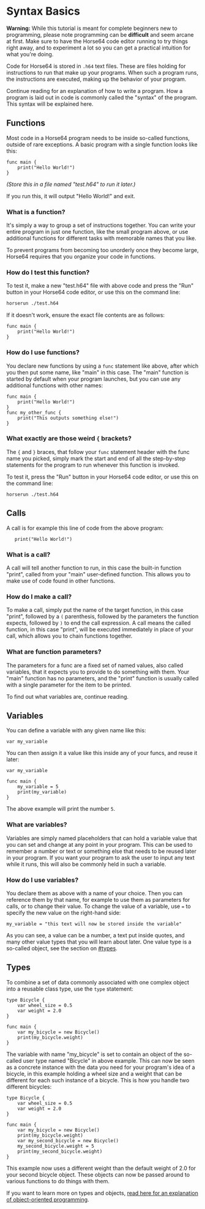 
<!-- For license of this file, see LICENSE.md in the base dir. -->

Syntax Basics
=============

**Warning:** While this tutorial is meant for complete beginners
new to programming, please note programming can be **difficult**
and seem arcane at first. Make sure to have the Horse64 code
editor running to try things right away, and to experiment a lot
so you can get a practical intuition for what you're doing.

Code for Horse64 is stored in `.h64` text files. These are files
holding for instructions to run that make up your programs.
When such a program runs, the instructions are executed,
making up the behavior of your program.

Continue reading for an explanation of how to write a program.
How a program is laid out in code is commonly called the
"syntax" of the program. This syntax will be explained here.


Functions
---------

Most code in a Horse64 program needs to be inside
so-called functions, outside of rare exceptions.
A basic program with a single function looks like this:

```Horse64
func main {
    print("Hello World!")
}
```
*(Store this in a file named "test.h64" to run it later.)*

If you run this, it will output "Hello World!" and exit.

### What is a function?

It's simply a way to group
a set of instructions together. You can write your entire
program in just one function, like the small program above,
or use additional functions for different tasks with
memorable names that you like.

To prevent programs
from becoming too unorderly once they become large,
Horse64 requires that you organize your code in functions.

### How do I test this function?

To test it, make a new "test.h64" file with above code and
press the "Run" button in your Horse64 code editor,
or use this on the command line:

```bash
horserun ./test.h64
```

If it doesn't work, ensure the exact file contents are as follows:
```Horse64
func main {
    print("Hello World!")
}
```

### How do I use functions?

You declare new functions by using a `func` statement
like above, after which you then put some name, like
"main" in this case. The "main" function is started by
default when your program launches, but you can use any
additional functions with other names:

```
func main {
    print("Hello World!")
}
func my_other_func {
    print("This outputs something else!")
}
```

### What exactly are those weird `{` brackets?

The `{` and `}` braces, that follow your `func` statement
header with the func name you picked, simply mark the start
and end of all the step-by-step statements for the program
to run whenever this function is invoked.

To test it, press the "Run" button in your Horse64 code editor,
or use this on the command line:
```Horse64
horserun ./test.h64
```


Calls
-----

A call is for example this line of code from the above program:

```Horse64
   print("Hello World!")
```

### What is a call?

A call will tell another function to run, in this case the built-in
function "print", called from your "main" user-defined function.
This allows you to make use of code found in other functions.

### How do I make a call?

To make a call, simply put the name of the target function, in
this case "print", followed by a `(` parenthesis, followed by
the parameters the function expects, followed by `)` to end the
call expression. A call means the called function, in this case
"print", will be executed immediately in place of your call, which
allows you to chain functions together.

### What are function parameters?

The parameters for a func are a fixed set of named values,
also called variables, that it expects you to provide to do
something with them. Your "main" function has no parameters,
and the "print" function is usually called with a single
parameter for the item to be printed.

To find out what variables are, continue reading.

Variables
---------

You can define a variable with any given name like this:
```
var my_variable
```
You can then assign it a value like this inside any of
your funcs, and reuse it later:

```
var my_variable

func main {
    my_variable = 5
    print(my_variable)
}
```

The above example will print the number `5`.

### What are variables?

Variables are simply named placeholders that can hold a
variable value that you can set and change at any point
in your program. This can be used to remember a number or
text or something else that needs to be reused later in
your program. If you want your program to ask the user
to input any text while it runs, this will also be commonly
held in such a variable.

### How do I use variables?

You declare them as above with a name of your choice.
Then you can reference them by that name, for example
to use them as parameters for calls, or to change their
value. To change the value of a variable, use `=` to
specify the new value on the right-hand side:

```
my_variable = "this text will now be stored inside the variable"
```

As you can see, a value can be a number, a text put
inside quotes, and many other value types that you
will learn about later. One value type is a
so-called object, see the section on [#types](types).


Types
-----

To combine a set of data commonly associated with one complex
object into a reusable class type, use the `type` statement:

```
type Bicycle {
    var wheel_size = 0.5
    var weight = 2.0
}

func main {
    var my_bicycle = new Bicycle()
    print(my_bicycle.weight)
}
```

The variable with name "my_bicycle" is set to contain an object of
the so-called user type named "Bicycle" in above example. This
can now be seen as a concrete instance with the data you need
for your program's idea of a bicycle, in this example holding a
wheel size and a weight that can be different for each such
instance of a bicycle. This is how you handle two different
bicycles:

```
type Bicycle {
    var wheel_size = 0.5
    var weight = 2.0
}

func main {
    var my_bicycle = new Bicycle()
    print(my_bicycle.weight)
    var my_second_bicycle = new Bicycle()
    my_second_bicycle.weight = 5
    print(my_second_bicycle.weight)
}
```

This example now uses a different weight than the default weight
of 2.0 for your second bicycle object. These objects can now
be passed around to various functions to do things with
them.

If you want to learn more on types and objects, [read here
for an explanation of object-oriented
programming](/docs/OOP.md).


